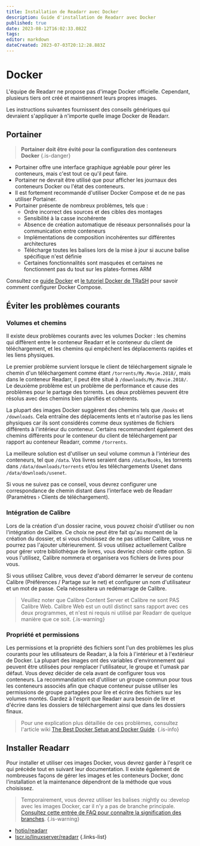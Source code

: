 ```yaml
---
title: Installation de Readarr avec Docker
description: Guide d'installation de Readarr avec Docker
published: true
date: 2023-08-12T16:02:33.082Z
tags: 
editor: markdown
dateCreated: 2023-07-03T20:12:28.883Z
---
```


# Docker

L'équipe de Readarr ne propose pas d'image Docker officielle. Cependant, plusieurs tiers ont créé et maintiennent leurs propres images.

Les instructions suivantes fournissent des conseils génériques qui devraient s'appliquer à n'importe quelle image Docker de Readarr.

## Portainer

> **Portainer doit être évité pour la configuration des conteneurs Docker** {.is-danger}

- Portainer offre une interface graphique agréable pour gérer les conteneurs, mais c'est tout ce qu'il peut faire.
- Portainer ne devrait être utilisé que pour afficher les journaux des conteneurs Docker ou l'état des conteneurs.
- Il est fortement recommandé d'utiliser Docker Compose et de ne pas utiliser Portainer.
- Portainer présente de nombreux problèmes, tels que :
  - Ordre incorrect des sources et des cibles des montages
  - Sensibilité à la casse incohérente
  - Absence de création automatique de réseaux personnalisés pour la communication entre conteneurs
  - Implémentations de composition incohérentes sur différentes architectures
  - Télécharge toutes les balises lors de la mise à jour si aucune balise spécifique n'est définie
  - Certaines fonctionnalités sont masquées et certaines ne fonctionnent pas du tout sur les plates-formes ARM

Consultez ce [guide Docker](/docker-guide) et [le tutoriel Docker de TRaSH](https://trash-guides.info/hardlinks/) pour savoir comment configurer Docker Compose.

## Éviter les problèmes courants

### Volumes et chemins

Il existe deux problèmes courants avec les volumes Docker : les chemins qui diffèrent entre le conteneur Readarr et le conteneur du client de téléchargement, et les chemins qui empêchent les déplacements rapides et les liens physiques.

Le premier problème survient lorsque le client de téléchargement signale le chemin d'un téléchargement comme étant `/torrents/My.Movie.2018/`, mais dans le conteneur Readarr, il peut être situé à `/downloads/My.Movie.2018/`. Le deuxième problème est un problème de performance et cause des problèmes pour le partage des torrents. Les deux problèmes peuvent être résolus avec des chemins bien planifiés et cohérents.

La plupart des images Docker suggèrent des chemins tels que `/books` et `/downloads`. Cela entraîne des déplacements lents et n'autorise pas les liens physiques car ils sont considérés comme deux systèmes de fichiers différents à l'intérieur du conteneur. Certains recommandent également des chemins différents pour le conteneur du client de téléchargement par rapport au conteneur Readarr, comme `/torrents`.

La meilleure solution est d'utiliser un seul volume commun à l'intérieur des conteneurs, tel que `/data`. Vos livres seraient dans `/data/Books`, les torrents dans `/data/downloads/torrents` et/ou les téléchargements Usenet dans `/data/downloads/usenet`.

Si vous ne suivez pas ce conseil, vous devrez configurer une correspondance de chemin distant dans l'interface web de Readarr (Paramètres › Clients de téléchargement).

### Intégration de Calibre

Lors de la création d'un dossier racine, vous pouvez choisir d'utiliser ou non l'intégration de Calibre. Ce choix ne peut être fait qu'au moment de la création du dossier, et si vous choisissez de ne pas utiliser Calibre, vous ne pourrez pas l'ajouter ultérieurement. Si vous utilisez actuellement Calibre pour gérer votre bibliothèque de livres, vous devriez choisir cette option. Si vous l'utilisez, Calibre nommera et organisera vos fichiers de livres pour vous.

Si vous utilisez Calibre, vous devez d'abord démarrer le serveur de contenu Calibre (Préférences / Partage sur le net) et configurer un nom d'utilisateur et un mot de passe. Cela nécessitera un redémarrage de Calibre.

> Veuillez noter que Calibre Content Server et Calibre ne sont PAS Calibre Web. Calibre Web est un outil distinct sans rapport avec ces deux programmes, et n'est ni requis ni utilisé par Readarr de quelque manière que ce soit.
{.is-warning}

### Propriété et permissions

Les permissions et la propriété des fichiers sont l'un des problèmes les plus courants pour les utilisateurs de Readarr, à la fois à l'intérieur et à l'extérieur de Docker. La plupart des images ont des variables d'environnement qui peuvent être utilisées pour remplacer l'utilisateur, le groupe et l'umask par défaut. Vous devez décider de cela avant de configurer tous vos conteneurs. La recommandation est d'utiliser un groupe commun pour tous les conteneurs associés afin que chaque conteneur puisse utiliser les permissions de groupe partagées pour lire et écrire des fichiers sur les volumes montés.
Gardez à l'esprit que Readarr aura besoin de lire et d'écrire dans les dossiers de téléchargement ainsi que dans les dossiers finaux.

> Pour une explication plus détaillée de ces problèmes, consultez l'article wiki [The Best Docker Setup and Docker Guide](/docker-guide).
{.is-info}

## Installer Readarr

Pour installer et utiliser ces images Docker, vous devrez garder à l'esprit ce qui précède tout en suivant leur documentation. Il existe également de nombreuses façons de gérer les images et les conteneurs Docker, donc l'installation et la maintenance dépendront de la méthode que vous choisissez.

> Temporairement, vous devrez utiliser les balises :nightly ou :develop avec les images Docker, car il n'y a pas de branche principale. [Consultez cette entrée de FAQ pour connaître la signification des branches](/readarr/faq#how-do-i-update-readarr).
{.is-warning}

- [hotio/readarr](https://hotio.dev/containers/readarr/)
- [lscr.io/linuxserver/readarr](https://docs.linuxserver.io/images/docker-readarr)
{.links-list}